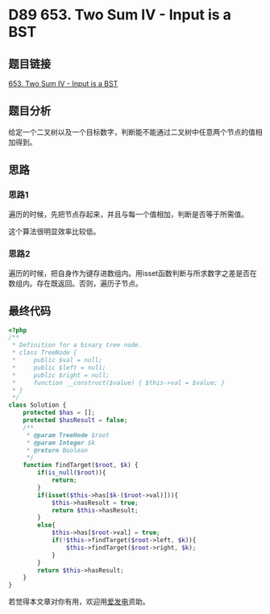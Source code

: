 # D89 653. Two Sum IV - Input is a BST

## 题目链接

[653. Two Sum IV - Input is a BST](https://leetcode.com/problems/two-sum-iv-input-is-a-bst/)

## 题目分析

给定一个二叉树以及一个目标数字，判断能不能通过二叉树中任意两个节点的值相加得到。

## 思路

### 思路1

遍历的时候，先把节点存起来，并且与每一个值相加，判断是否等于所需值。

这个算法很明显效率比较低。

### 思路2

遍历的时候，把自身作为键存进数组内。用isset函数判断与所求数字之差是否在数组内。存在既返回。否则，遍历子节点。

## 最终代码

```php
<?php
/**
 * Definition for a binary tree node.
 * class TreeNode {
 *     public $val = null;
 *     public $left = null;
 *     public $right = null;
 *     function __construct($value) { $this->val = $value; }
 * }
 */
class Solution {
    protected $has = [];
    protected $hasResult = false;
    /**
     * @param TreeNode $root
     * @param Integer $k
     * @return Boolean
     */
    function findTarget($root, $k) {
        if(is_null($root)){
            return;
        }
        if(isset($this->has[$k-($root->val)])){
            $this->hasResult = true;
            return $this->hasResult;
        }
        else{
            $this->has[$root->val] = true;
            if(!$this->findTarget($root->left, $k)){
                $this->findTarget($root->right, $k);
            }
        }
        return $this->hasResult;
    }
}
```

若觉得本文章对你有用，欢迎用[爱发电](https://afdian.net/@skys215)资助。

